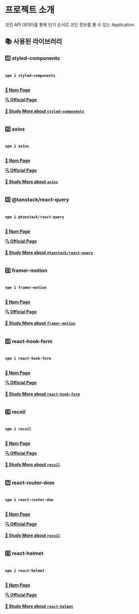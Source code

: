 # 프로젝트 소개

코인 API 데이터를 통해 인기 순서로 코인 정보를 볼 수 있는 Application

## 📚 사용된 라이브러리

### 1️⃣ styled-components

\
**`npm i styled-components`**

\
**[📄 Npm Page](https://www.npmjs.com/package/styled-components)**

**[🔍 Official Page](https://styled-components.com/)**

**[📖 Study More about `styled-components`](https://tmdfyd0807.tistory.com/239)**

#

### 2️⃣ axios

\
**`npm i axios`**

\
**[📄 Npm Page](https://www.npmjs.com/package/axios)**

**[🔍 Official Page](https://axios-http.com/kr/docs/intro)**

**[📖 Study More about `axios`](https://tmdfyd0807.tistory.com/250)**

#

### 3️⃣ @tanstack/react-query

\
**`npm i @tanstack/react-query`**

\
**[📄 Npm Page](https://www.npmjs.com/package/@tanstack/react-query)**

**[🔍 Official Page](https://tanstack.com/query/v4/docs/overview)**

**[📖 Study More about `@tanstack/react-query`](https://tmdfyd0807.tistory.com/251)**

#

### 4️⃣ framer-motion

\
**`npm i framer-motion`**

\
**[📄 Npm Page](https://www.npmjs.com/package/framer-motion)**

**[🔍 Official Page](https://www.framer.com/motion/)**

**[📖 Study More about `framer-motion`](https://tmdfyd0807.tistory.com/273)**

#

### 5️⃣ react-hook-form

\
**`npm i react-hook-form`**

\
**[📄 Npm Page](https://www.npmjs.com/package/react-hook-form)**

**[🔍 Official Page](https://react-hook-form.com/)**

**[📖 Study More about `react-hook-form`](https://tmdfyd0807.tistory.com/261)**

#

### 6️⃣ recoil

\
**`npm i recoil`**

\
**[📄 Npm Page](https://www.npmjs.com/package/recoil)**

**[🔍 Official Page](https://recoiljs.org/ko/)**

**[📖 Study More about `recoil`](https://tmdfyd0807.tistory.com/253)**

#

### 7️⃣ react-router-dom

\
**`npm i react-router-dom`**

\
**[📄 Npm Page](https://www.npmjs.com/package/react-router-dom)**

**[🔍 Official Page](https://reactrouter.com/docs/en/v6/getting-started/overview)**

**[📖 Study More about `recoil`](https://tmdfyd0807.tistory.com/256)**

#

### 8️⃣ react-helmet

\
**`npm i react-helmet`**

\
**[📄 Npm Page](https://www.npmjs.com/package/react-helmet)**

**[🔍 Official Page](https://recoiljs.org/ko/)**

**[📖 Study More about `react-helmet`](https://tmdfyd0807.tistory.com/254)**

#
